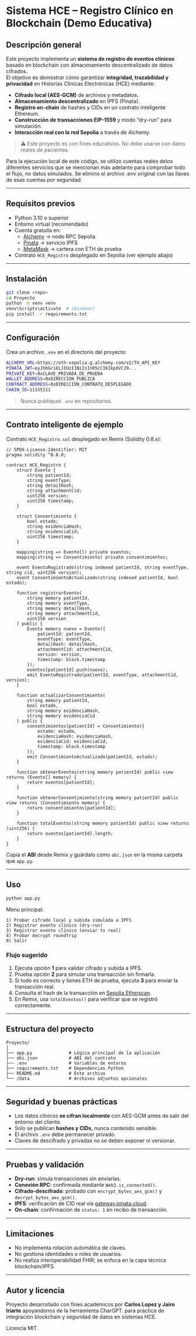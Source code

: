 # Sistema HCE – Registro Clínico en Blockchain (Demo Educativa)

## Descripción general
Este proyecto implementa un **sistema de registro de eventos clínicos** basado en blockchain con almacenamiento descentralizado de datos cifrados.  
El objetivo es demostrar cómo garantizar **integridad, trazabilidad y privacidad** en Historias Clínicas Electrónicas (HCE) mediante:

- **Cifrado local (AES-GCM)** de archivos y metadatos.
- **Almacenamiento descentralizado** en IPFS (Pinata).
- **Registro on-chain** de hashes y CIDs en un contrato inteligente Ethereum.
- **Construcción de transacciones EIP-1559** y modo “dry-run” para simulación.
- **Interacción real con la red Sepolia** a través de Alchemy.

> ⚠️ Este proyecto es con fines educativos. No debe usarse con datos reales de pacientes.

Para la ejecución local de este código, se utilizo cuentas reales delos diferentes servicios que se mencionan más adelante para comprobar todo el flujo, no datos simulados. Se elimino el archivo .env original con las llaves de esas cuentas por seguridad.

---

## Requisitos previos
- Python 3.10 o superior  
- Entorno virtual (recomendado)  
- Cuenta gratuita en:
  - [Alchemy](https://alchemy.com) → nodo RPC Sepolia
  - [Pinata](https://app.pinata.cloud) → servicio IPFS
  - [MetaMask](https://metamask.io) → cartera con ETH de prueba
- Contrato `HCE_Registro` desplegado en Sepolia (ver ejemplo abajo)

---

## Instalación
```bash
git clone <repo>
cd Proyecto
python -m venv venv
venv\Scripts\activate  # (Windows)
pip install -r requirements.txt
```

---

## Configuración
Crea un archivo `.env` en el directorio del proyecto:

```bash
ALCHEMY_URL=https://eth-sepolia.g.alchemy.com/v2/TU_API_KEY
PINATA_JWT=eyJhbGciOiJIUzI1NiIsInR5cCI6IkpXVCJ9...
PRIVATE_KEY=0xCLAVE_PRIVADA_DE_PRUEBA
WALLET_ADDRESS=0xDIRECCION_PUBLICA
CONTRACT_ADDRESS=0xDIRECCION_CONTRATO_DESPLEGADO
CHAIN_ID=11155111
```

> Nunca publiques `.env` en repositorios.

---

## Contrato inteligente de ejemplo
Contrato `HCE_Registro.sol` desplegado en Remix (Solidity 0.8.x):

```solidity
// SPDX-License-Identifier: MIT
pragma solidity ^0.8.0;

contract HCE_Registro {
    struct Evento {
        string patientId;
        string eventType;
        string detailHash;
        string attachmentCid;
        uint256 version;
        uint256 timestamp;
    }

    struct Consentimiento {
        bool estado;
        string evidenciaHash;
        string evidenciaCid;
        uint256 timestamp;
    }

    mapping(string => Evento[]) private eventos;
    mapping(string => Consentimiento) private consentimientos;

    event EventoRegistrado(string indexed patientId, string eventType, string cid, uint256 version);
    event ConsentimientoActualizado(string indexed patientId, bool estado);

    function registrarEvento(
        string memory patientId,
        string memory eventType,
        string memory detailHash,
        string memory attachmentCid,
        uint256 version
    ) public {
        Evento memory nuevo = Evento({
            patientId: patientId,
            eventType: eventType,
            detailHash: detailHash,
            attachmentCid: attachmentCid,
            version: version,
            timestamp: block.timestamp
        });
        eventos[patientId].push(nuevo);
        emit EventoRegistrado(patientId, eventType, attachmentCid, version);
    }

    function actualizarConsentimiento(
        string memory patientId,
        bool estado,
        string memory evidenciaHash,
        string memory evidenciaCid
    ) public {
        consentimientos[patientId] = Consentimiento({
            estado: estado,
            evidenciaHash: evidenciaHash,
            evidenciaCid: evidenciaCid,
            timestamp: block.timestamp
        });
        emit ConsentimientoActualizado(patientId, estado);
    }

    function obtenerEventos(string memory patientId) public view returns (Evento[] memory) {
        return eventos[patientId];
    }

    function obtenerConsentimiento(string memory patientId) public view returns (Consentimiento memory) {
        return consentimientos[patientId];
    }

    function totalEventos(string memory patientId) public view returns (uint256) {
        return eventos[patientId].length;
    }
}
```

Copia el **ABI** desde Remix y guárdalo como `abi.json` en la misma carpeta que `app.py`.

---

## Uso
```bash
python app.py
```

Menú principal:
```
1) Probar cifrado local y subida simulada a IPFS
2) Registrar evento clínico (dry-run)
3) Registrar evento clínico (enviar tx real)
4) Probar decrypt roundtrip
0) Salir
```

### Flujo sugerido
1. Ejecuta opción **1** para validar cifrado y subida a IPFS.  
2. Prueba opción **2** para simular una transacción sin firmarla.  
3. Si todo es correcto y tienes ETH de prueba, ejecuta **3** para enviar la transacción real.  
4. Consulta el hash de la transacción en [Sepolia Etherscan](https://sepolia.etherscan.io).  
5. En Remix, usa `totalEventos()` para verificar que se registró correctamente.

---

## Estructura del proyecto
```
Proyecto/
│
├── app.py              # Lógica principal de la aplicación
├── abi.json            # ABI del contrato
├── .env                # Variables de entorno
├── requirements.txt    # Dependencias Python
├── README.md           # Este archivo
└── /data               # Archivos adjuntos opcionales
```

---

## Seguridad y buenas prácticas
- Los datos clínicos **se cifran localmente** con AES-GCM antes de salir del entorno del cliente.  
- Solo se publican **hashes y CIDs**, nunca contenido sensible.  
- El archivo `.env` debe permanecer privado.  
- Claves de descifrado y privadas no se deben exponer ni versionar.

---

## Pruebas y validación
- **Dry-run**: simula transacciones sin enviarlas.  
- **Conexión RPC**: confirmada mediante `Web3.is_connected()`.  
- **Cifrado-descifrado**: probado con `encrypt_bytes_aes_gcm()` y `decrypt_bytes_aes_gcm()`.  
- **IPFS**: verificación de CID real vía [gateway.pinata.cloud](https://gateway.pinata.cloud).  
- **On-chain**: confirmación de `status: 1` en recibo de transacción.

---

## Limitaciones
- No implementa rotación automática de claves.  
- No gestiona identidades o roles de usuarios.  
- No realiza interoperabilidad FHIR; se enfoca en la capa técnica blockchain/IPFS.

---

## Autor y licencia
Proyecto desarrollado con fines académicos por **Carlos Lopez y Jairo Iriarte** apoyandonos de la herramienta CharGPT. para práctica de integración blockchain y seguridad de datos en sistemas HCE.  

Licencia MIT.
